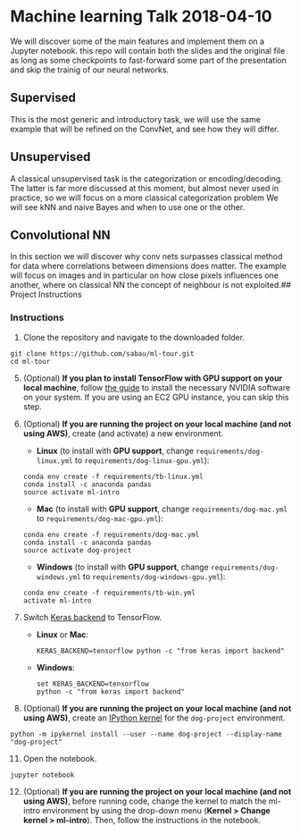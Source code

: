 # Machine learning Talk 2018-04-10

We will discover some of the main features and implement them on a Jupyter notebook.
this repo will contain both the slides and the original file as long as some checkpoints to fast-forward some part of the presentation and skip the trainig of our neural networks.

## Supervised

This is the most generic and introductory task, we will use the same example that will be refined on the ConvNet, and see how they will differ.

## Unsupervised

A classical unsupervised task is the categorization or encoding/decoding. The latter is far more discussed at this moment, but almost never used in practice, so we will focus on a more classical categorization problem
We will see kNN and naive Bayes and when to use one or the other.

## Convolutional NN

In this section we will discover why conv nets surpasses classical method for data where correlations between dimensions does matter.
The example will focus on images and in particular on how close pixels influences one another, where on classical NN the concept of neighbour is not exploited.## Project Instructions

### Instructions

1. Clone the repository and navigate to the downloaded folder.
```
git clone https://github.com/sabau/ml-tour.git
cd ml-tour
```

5. (Optional) __If you plan to install TensorFlow with GPU support on your local machine__, follow [the guide](https://www.tensorflow.org/install/) to install the necessary NVIDIA software on your system.  If you are using an EC2 GPU instance, you can skip this step.

6. (Optional) **If you are running the project on your local machine (and not using AWS)**, create (and activate) a new environment.

	- __Linux__ (to install with __GPU support__, change `requirements/dog-linux.yml` to `requirements/dog-linux-gpu.yml`):
	```
	conda env create -f requirements/tb-linux.yml
	conda install -c anaconda pandas
	source activate ml-intro 
	```
	- __Mac__ (to install with __GPU support__, change `requirements/dog-mac.yml` to `requirements/dog-mac-gpu.yml`):
	```
	conda env create -f requirements/dog-mac.yml
	conda install -c anaconda pandas
	source activate dog-project
	```
	- __Windows__ (to install with __GPU support__, change `requirements/dog-windows.yml` to `requirements/dog-windows-gpu.yml`):
	```
	conda env create -f requirements/tb-win.yml
	activate ml-intro
	```

9. Switch [Keras backend](https://keras.io/backend/) to TensorFlow.
	- __Linux__ or __Mac__:
		```
		KERAS_BACKEND=tensorflow python -c "from keras import backend"
		```
	- __Windows__:
		```
		set KERAS_BACKEND=tensorflow
		python -c "from keras import backend"
		```

10. (Optional) **If you are running the project on your local machine (and not using AWS)**, create an [IPython kernel](http://ipython.readthedocs.io/en/stable/install/kernel_install.html) for the `dog-project` environment.
```
python -m ipykernel install --user --name dog-project --display-name "dog-project"
```

11. Open the notebook.
```
jupyter notebook 
```

12. (Optional) **If you are running the project on your local machine (and not using AWS)**, before running code, change the kernel to match the ml-intro environment by using the drop-down menu (**Kernel > Change kernel > ml-intro**). Then, follow the instructions in the notebook.
